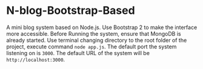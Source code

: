 N-blog-Bootstrap-Based
======================

A mini blog system based on Node.js. Use Bootstrap 2 to make the interface more accessible. Before Running the system, ensure that MongoDB is already started. Use terminal changing directory to the root folder of the project, execute command `node app.js`. The default port the system listening on is `3000`. The default URL of the system will be `http://localhost:3000`.
